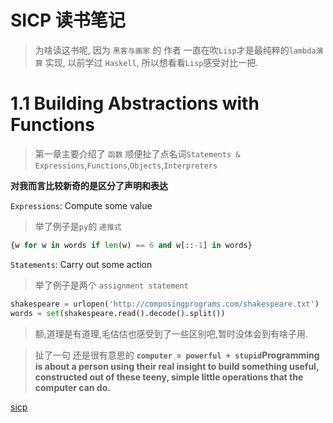 
# SICP 读书笔记

> 为啥读这书呢, 因为 `黑客与画家` 的 作者 一直在吹`Lisp`才是最纯粹的`lambda演算` 实现, 以前学过 `Haskell`, 所以想看看`Lisp`感受对比一把.


# 1.1 Building Abstractions with Functions

> 第一章主要介绍了 `函数`
  顺便扯了点名词`Statements & Expressions`,`Functions`,`Objects`,`Interpreters`

**对我而言比较新奇的是区分了声明和表达**


`Expressions`: Compute some value

> 举了例子是`py`的 `递推式`

```python
{w for w in words if len(w) == 6 and w[::-1] in words}
```


`Statements`: Carry out some action

> 举了例子是两个 `assignment statement`

```python
shakespeare = urlopen('http://composingprograms.com/shakespeare.txt')
words = set(shakespeare.read().decode().split())
```

> 额,道理是有道理,毛估估也感受到了一些区别吧,暂时没体会到有啥子用.


> 扯了一句 还是很有意思的 **`computer = powerful + stupid`Programming is about a person using their real insight to build something useful, constructed out of these teeny, simple little operations that the computer can do.**


[sicp](https://cs61a.org/)
